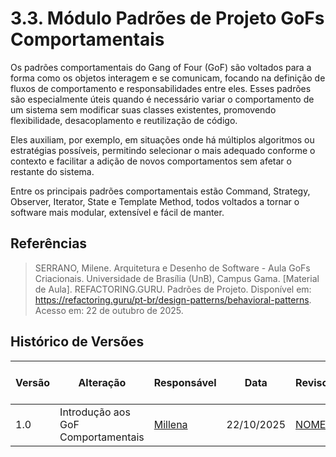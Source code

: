 # 3.3. Módulo Padrões de Projeto GoFs Comportamentais

Os padrões comportamentais do Gang of Four (GoF) são voltados para a forma como os objetos interagem e se comunicam, focando na definição de fluxos de comportamento e responsabilidades entre eles.
Esses padrões são especialmente úteis quando é necessário variar o comportamento de um sistema sem modificar suas classes existentes, promovendo flexibilidade, desacoplamento e reutilização de código.

Eles auxiliam, por exemplo, em situações onde há múltiplos algoritmos ou estratégias possíveis, permitindo selecionar o mais adequado conforme o contexto e facilitar a adição de novos comportamentos sem afetar o restante do sistema.

Entre os principais padrões comportamentais estão Command, Strategy, Observer, Iterator, State e Template Method, todos voltados a tornar o software mais modular, extensível e fácil de manter.

## Referências
>SERRANO, Milene. Arquitetura e Desenho de Software - Aula GoFs Criacionais. Universidade de Brasília (UnB), Campus Gama. [Material de Aula].
>REFACTORING.GURU. Padrões de Projeto. Disponível em: https://refactoring.guru/pt-br/design-patterns/behavioral-patterns. Acesso em: 22 de outubro de 2025.

## Histórico de Versões
| Versão | Alteração | Responsável | Data | Revisor |  Detalhes da Revisão | Data da Revisão |
|--------|-----------|-------------|------|---------|----------------------|-----------------|
| 1.0 | Introdução aos GoF Comportamentais |  [Millena](https://github.com/MillenaQueiroz) | 22/10/2025 | [ NOME](https://github.com/SEUGITHUB) | ---  | XX/XX/XX |